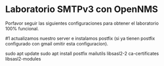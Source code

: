 # Laboratorio SMTPv3 con OpenNMS
Porfavor seguir las siguientes configuraciones para obtener el laboratorio 100% funcional. 

#1 actualizamos nuestro server e instalamos postfix (si ya tienen postfix configurado con gmail omitir esta configuracion).

sudo apt update
sudo apt install postfix mailutils libsasl2-2 ca-certificates libsasl2-modules








